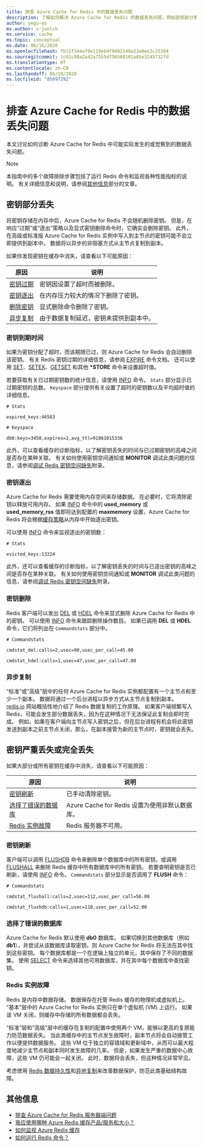 ```yaml
---
title: 排查 Azure Cache for Redis 中的数据丢失问题
description: 了解如何解决 Azure Cache for Redis 的数据丢失问题，例如密钥部分丢失、密钥过期或密钥完全丢失。
author: yegu-ms
ms.author: v-junlch
ms.service: cache
ms.topic: conceptual
ms.date: 06/16/2020
ms.openlocfilehash: fb11f344ef0e119eb4f9482248a23a0ee2c25394
ms.sourcegitcommit: 1c01c98a2a42a7555d756569101a85e3245732fd
ms.translationtype: HT
ms.contentlocale: zh-CN
ms.lasthandoff: 06/19/2020
ms.locfileid: "85097292"
---
```

# <a name="troubleshoot-data-loss-in-azure-cache-for-redis"></a>排查 Azure Cache for Redis 中的数据丢失问题

本文讨论如何诊断 Azure Cache for Redis 中可能实际发生的或觉察到的数据丢失问题。

> [!NOTE]
> 本指南中的多个故障排除步骤包括了运行 Redis 命令和监视各种性能指标的说明。 有关详细信息和说明，请参阅[其他信息](#additional-information)部分的文章。
>

## <a name="partial-loss-of-keys"></a>密钥部分丢失

将密钥存储在内存中后，Azure Cache for Redis 不会随机删除密钥。 但是，在响应“过期”或“逐出”策略以及显式密钥删除命令时，它确实会删除密钥。 此外，在高级或标准版 Azure Cache for Redis 实例中写入到主节点的密钥可能不会立即提供到副本中。 数据将以异步的非阻塞方式从主节点复制到副本。

如果你发现密钥在缓存中消失，请查看以下可能原因：

| 原因 | 说明 |
|---|---|
| [密钥过期](#key-expiration) | 密钥因设置了超时而被删除。 |
| [密钥逐出](#key-eviction) | 在内存压力较大的情况下删除了密钥。 |
| [删除密钥](#key-deletion) | 显式删除命令删除了密钥。 |
| [异步复制](#async-replication) | 由于数据复制延迟，密钥未提供到副本中。 |

### <a name="key-expiration"></a>密钥到期时间

如果为密钥分配了超时，而该期限已过，则 Azure Cache for Redis 会自动删除该密钥。 有关 Redis 密钥过期的详细信息，请参阅 [EXPIRE](https://redis.io/commands/expire) 命令文档。 还可以使用 [SET](https://redis.io/commands/set)、[SETEX](https://redis.io/commands/setex)、[GETSET](https://redis.io/commands/getset) 和其他 **\*STORE** 命令来设置超时值。

若要获取有关已过期密钥数的统计信息，请使用 [INFO](https://redis.io/commands/info) 命令。 `Stats` 部分显示已过期密钥的总数。 `Keyspace` 部分提供有关设置了超时的密钥数以及平均超时值的详细信息。

```
# Stats

expired_keys:46583

# Keyspace

db0:keys=3450,expires=2,avg_ttl=91861015336
```

此外，可以查看缓存的诊断指标，以了解密钥丢失的时间与已过期密钥的高峰之间是否存在某种关联。 有关如何使用密钥空间通知或 **MONITOR** 调试此类问题的信息，请参阅[调试 Redis 密钥空间缺失](https://gist.github.com/JonCole/4a249477142be839b904f7426ccccf82#appendix)附录。

### <a name="key-eviction"></a>密钥逐出

Azure Cache for Redis 需要使用内存空间来存储数据。 在必要时，它将清除密钥以释放可用内存。 如果 [INFO](https://redis.io/commands/info) 命令中的 **used_memory** 或 **used_memory_rss** 值即将达到配置的 **maxmemory** 设置，Azure Cache for Redis 将会根据[缓存策略](https://redis.io/topics/lru-cache)从内存中开始逐出密钥。

可以使用 [INFO](https://redis.io/commands/info) 命令来监视逐出的密钥数：

```
# Stats

evicted_keys:13224
```

此外，还可以查看缓存的诊断指标，以了解密钥丢失的时间与已逐出密钥的高峰之间是否存在某种关联。 有关如何使用密钥空间通知或 **MONITOR** 调试此类问题的信息，请参阅[调试 Redis 密钥空间缺失](https://gist.github.com/JonCole/4a249477142be839b904f7426ccccf82#appendix)附录。

### <a name="key-deletion"></a>密钥删除

Redis 客户端可以发出 [DEL](https://redis.io/commands/del) 或 [HDEL](https://redis.io/commands/hdel) 命令来显式删除 Azure Cache for Redis 中的密钥。 可以使用 [INFO](https://redis.io/commands/info) 命令来跟踪删除操作数目。 如果已调用 **DEL** 或 **HDEL** 命令，它们将列出在 `Commandstats` 部分中。

```
# Commandstats

cmdstat_del:calls=2,usec=90,usec_per_call=45.00

cmdstat_hdel:calls=1,usec=47,usec_per_call=47.00
```

### <a name="async-replication"></a>异步复制

“标准”或“高级”层中的任何 Azure Cache for Redis 实例都配置有一个主节点和至少一个副本。 数据将通过一个后台进程以异步方式从主节点复制到副本。 [redis.io](https://redis.io/topics/replication) 网站概括性地介绍了 Redis 数据复制的工作原理。 如果客户端频繁写入 Redis，可能会发生部分数据丢失，因为在这种情况下无法保证此复制会即时完成。 例如，如果在客户端向主节点写入密钥之后，但在后台进程有机会将此密钥发送到副本之前主节点关闭，那么，在副本接管为新的主节点时，密钥就会丢失。 

## <a name="major-or-complete-loss-of-keys"></a>密钥严重丢失或完全丢失

如果大部分或所有密钥在缓存中消失，请查看以下可能原因：

| 原因 | 说明 |
|---|---|
| [密钥刷新](#key-flushing) | 已手动清除密钥。 |
| [选择了错误的数据库](#incorrect-database-selection) | Azure Cache for Redis 设置为使用非默认数据库。 |
| [Redis 实例故障](#redis-instance-failure) | Redis 服务器不可用。 |

### <a name="key-flushing"></a>密钥刷新

客户端可以调用 [FLUSHDB](https://redis.io/commands/flushdb) 命令来删除单个数据库中的所有密钥，或调用 [FLUSHALL](https://redis.io/commands/flushall) 来删除 Redis 缓存中所有数据库中的所有密钥。  若要查明密钥是否已刷新，请使用 [INFO](https://redis.io/commands/info) 命令。 `Commandstats` 部分显示是否调用了 **FLUSH** 命令：

```
# Commandstats

cmdstat_flushall:calls=2,usec=112,usec_per_call=56.00

cmdstat_flushdb:calls=1,usec=110,usec_per_call=52.00
```

### <a name="incorrect-database-selection"></a>选择了错误的数据库

Azure Cache for Redis 默认使用 **db0** 数据库。 如果切换到其他数据库（例如 **db1**），并尝试从该数据库读取密钥，则 Azure Cache for Redis 将无法在其中找到这些密钥。 每个数据库都是一个在逻辑上独立的单元，其中保存了不同的数据集。 使用 [SELECT](https://redis.io/commands/select) 命令来选择其他可用数据库，并在其中每个数据库中查找密钥。

### <a name="redis-instance-failure"></a>Redis 实例故障

Redis 是内存中数据存储。 数据保存在托管 Redis 缓存的物理机或虚拟机上。 “基本”层中的 Azure Cache for Redis 实例只在单个虚拟机 (VM) 上运行。 如果该 VM 关闭，则缓存中存储的所有数据都会丢失。 

“标准”层和“高级”层中的缓存在复制的配置中使用两个 VM，能够以更高的复原能力防范数据丢失。 当此类缓存中的主节点发生故障时，副本节点将会自动接管工作以便提供数据服务。 这些 VM 位于独立的容错域和更新域中，从而可以最大程度地减少主节点和副本同时发生故障的几率。 但是，如果发生严重的数据中心故障，这些 VM 仍可能会一起关闭。 此时，数据将会丢失，但这种情况非常罕见。

考虑使用 [Redis 数据持久性](https://redis.io/topics/persistence)和[异地复制](/azure-cache-for-redis/cache-how-to-geo-replication)来改善数据保护，防范此类基础结构故障。

## <a name="additional-information"></a>其他信息

- [排查 Azure Cache for Redis 服务器端问题](cache-troubleshoot-server.md)
- [我应使用哪种 Azure Redis 缓存产品/服务和大小？](cache-faq.md#what-azure-cache-for-redis-offering-and-size-should-i-use)
- [如何监视 Azure Redis 缓存](cache-how-to-monitor.md)
- [如何运行 Redis 命令？](cache-faq.md#how-can-i-run-redis-commands)

